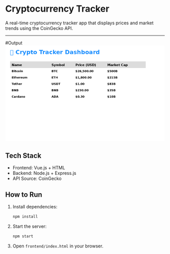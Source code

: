 # Cryptocurrency Tracker

A real-time cryptocurrency tracker app that displays prices and market trends using the CoinGecko API.

---

#Output 
![](frontend/crypto_dashboard_mockup.png)

## Tech Stack
- Frontend: Vue.js + HTML
- Backend: Node.js + Express.js
- API Source: CoinGecko

## How to Run

1. Install dependencies:
   ```bash
   npm install
   ```

2. Start the server:
   ```bash
   npm start
   ```

3. Open `frontend/index.html` in your browser.
